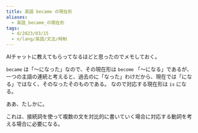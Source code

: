 ```yaml
---
title: 英語 became の現在形
aliases:
  - 英語_became_の現在形
tags:
  - d/2023/03/15
  - n/lang/英語/文法/時制
---
```


AIチャットに教えてもらってなるほどと思ったのでメモしておく。

`became` は「～になった」なので、その現在形は `become` 「～になる」であるが、
一つの主語の連続と考えると、過去のに「なった」わけだから、現在では「になる」ではなく、そのなったそのものである。
なので対応する現在形は `is` になる。

ああ、たしかに。

これは、接続詞を使って複数の文を対比的に書いていく場合に対応する動詞を考える場合に必要になる。



